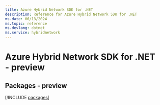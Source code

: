 ```yaml
---
title: Azure Hybrid Network SDK for .NET
description: Reference for Azure Hybrid Network SDK for .NET
ms.date: 06/18/2024
ms.topic: reference
ms.devlang: dotnet
ms.service: hybridnetwork
---
```

# Azure Hybrid Network SDK for .NET - preview
## Packages - preview
[!INCLUDE [packages](hybrid-network-index.md)]